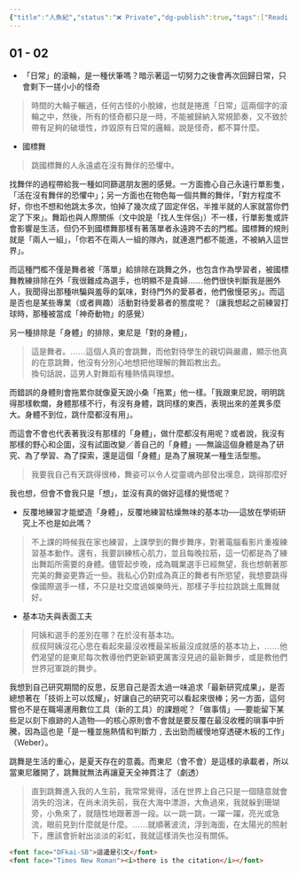 ```yaml
---
{"title":"人魚紀","status":"❌ Private","dg-publish":true,"tags":["Reading_Notes","📚日日讀寫做復健"],"permalink":"/閱讀/人魚紀/","dgPassFrontmatter":true,"created":"2024-10-10T16:14:42.000+08:00","updated":"2025-05-06T01:15:10.804+08:00"}
---
```




## 01 - 02

- 「日常」的滾輪，是一種伏筆嗎？暗示著這一切努力之後會再次回歸日常，只會剩下一搓小小的怪奇
>   <font face="DFkai-SB"> 時間的大輪子輾過，任何古怪的小脫線，也就是捲進「日常」這兩個字的滾輪之中，然後，所有的怪奇都只是一時，不能被歸納入常規節奏，又不致於帶有足夠的破壞性，炸毀原有日常的邏輯，說是怪奇，都不算什麼。</font>

- 國標舞
> <font face="DFkai-SB">跳國標舞的人永遠處在沒有舞伴的恐懼中</font>。

找舞伴的過程帶給我一種如同篩選朋友圈的感覺。一方面擔心自己永遠行單影隻，「<font face="DFkai-SB">活在沒有舞伴的恐懼中</font>」；另一方面也在物色每一個共舞的舞伴，「<font face="DFkai-SB">對方程度不好，你也不想和他跳太多次，怕掉了幾次成了固定伴侶，半推半就的人家就當你們定了下來</font>」。舞蹈也與人際關係（文中說是「找人生伴侶」）不一樣，行單影隻或許會影響是生活，但仍不到國標舞那樣有著落單者永遠跨不去的門檻。國標舞的規則就是「兩人一組」，「<font face="DFkai-SB">你若不在兩人一組的隊內，就連進門都不能進，不被納入這世界</font>」。

而這種門檻不僅是舞者被「落單」給排除在跳舞之外，也包含作為學習者，被國標舞教練排除在外「<font face="DFkai-SB">我很難成為選手，也明顯不是貴婦……他們很快判斷我是圈外人，我聞得出那種哄騙與羞辱的氣味，對待門外的愛慕者，他們傲慢惡劣</font>」。而這是否也是某些專業（或者興趣）活動對待愛慕者的態度呢？（讓我想起之前練習打球時，那種被當成「神奇動物」的感覺）

另一種排除是「身體」的排除，東尼是「對的身體」，
> <font face="DFkai-SB">這是舞者。……這個人真的會跳舞，而他對待學生的親切與嚴肅，顯示他真的在意跳舞，他沒有分別心地想把他理解的舞蹈教出去。<br>換句話說，這男人對舞蹈有種熱情與理想。</font>

而錯誤的身體則會拖累你就像夏天說小桑「拖累」他一樣。「<font face="DFkai-SB">我跟東尼說，明明跳得那樣軟爛，身體那樣不行，有沒有身體，跳同樣的東西，表現出來的差異多麼大。身體不到位，跳什麼都沒有用</font>」。

而這會不會也代表著我沒有那樣的「身體」，做什麼都沒有用呢？或者說，我沒有那樣的野心和企圖，沒有試圖改變／善自己的「身體」──無論這個身體是為了研究、為了學習、為了探索，還是這個「身體」是為了展現某一種生活型態。

> <font face="DFkai-SB">我要我自己有天跳得很棒，舞姿可以令人從靈魂內部發出嘆息，跳得那麼好</font>

我也想，但會不會我只是「想」，並沒有真的做好這樣的覺悟呢？

- 反覆地練習才能塑造「身體」，反覆地練習枯燥無味的基本功──這放在學術研究上不也是如此嗎？
> <font face="DFkai-SB">不上課的時候我在家也練習，上課學到的舞步舞序，對著電腦看影片重複練習基本動作。還有，我要訓練核心肌力，並且每晚拉筋，這一切都是為了練出舞蹈所需要的身體。儘管起步晚，成為職業選手已經無望，我也想朝著那完美的舞姿更靠近一些。我私心仍對成為真正的舞者有所慾望，我想要跳得像國際選手一樣，不只是社交度過娛樂時光，那樣子手拉拉跳跳土風舞就好。</font>

- 基本功夫與表面工夫
> <font face="DFkai-SB">阿姨和選手的差別在哪？在於沒有基本功。<br>叔叔阿姨沒花心思在看起來最沒收穫最呆板最沒成就感的基本功上，……他們渴望的是東尼每次教導他們更新穎更厲害沒見過的最新舞步，或是教他們世界冠軍跳的舞步。</font>

我想到自己研究期間的反思，反思自己是否太過一味追求「最新研究成果」，是否總想著在「技術上可以炫耀」，好讓自己的研究可以看起來很棒；另一方面，這何嘗也不是在職場運用數位工具（新的工具）的課題呢？「做事情」──要能留下某些足以刻下痕跡的人造物──的核心原則會不會就是要反覆在最沒收穫的瑣事中折騰，因為這也是「<font face="DFkai-SB">是一種並施熱情和判斷力﹐去出勁而緩慢地穿透硬木板的工作</font>」（Weber）。

跳舞是生活的重心，是夏天存在的意義。而東尼（會不會）是這樣的承載者，所以當東尼離開了，跳舞就無法再讓夏天全神貫注了（劇透）
> <font face="DFkai-SB">直到跳舞進入我的人生前，我常常覺得，活在世界上自己只是一個隨意就會消失的泡沫，在尚未消失前，我在大海中漂游，大魚過來，我就躲到珊瑚旁，小魚來了，就隨性地跟著游一段。以一跳一跳，一躍一躍，亮光或急流，眼前見到什麼就是什麼。……就順著波流，浮到海面，在太陽光的照射下，應該會折射出淡淡的彩虹，我就這樣消失也沒有關係。</font>





```html
<font face="DFkai-SB">這邊是引文</font>
<font face="Times New Roman"><i>there is the citation</i></font>
```

